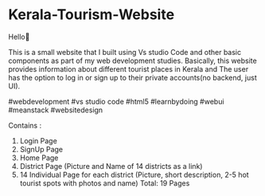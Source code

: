 # Kerala-Tourism-Website
Hello👋

This is a small website that I built using Vs studio Code and other basic components as part of my web development studies. Basically, this website provides information about different tourist places in Kerala and The user has the option to log in or sign up to their private accounts(no backend, just UI).

#webdevelopment #vs studio code #html5 #learnbydoing #webui #meanstack #websitedesign

Contains :
1. Login Page
2. SignUp Page
3. Home Page
4. District Page (Picture and Name of 14 districts as a link)
5. 14 Individual Page for each district (Picture, short description, 2-5 hot tourist spots with photos and name)
Total: 19 Pages

